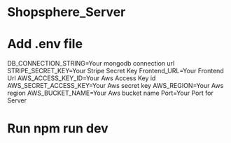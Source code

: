 # Shopsphere_Server
# Add .env file
DB_CONNECTION_STRING=Your mongodb connection url
STRIPE_SECRET_KEY=Your Stripe Secret Key
Frontend_URL=Your Frontend Url
AWS_ACCESS_KEY_ID=Your Aws Access Key id
AWS_SECRET_ACCESS_KEY=Your Aws secret key
AWS_REGION=Your Aws region
AWS_BUCKET_NAME=Your Aws bucket name
Port=Your Port for Server

# Run npm run dev
